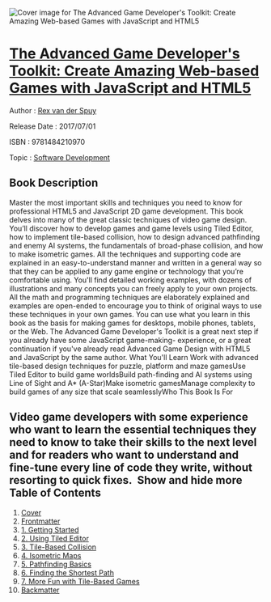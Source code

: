 ![Cover image for The Advanced Game Developer&#39;s Toolkit: Create Amazing Web-based Games with JavaScript and HTML5](https://imgdetail.ebookreading.net/cover/cover/software_development/EB9781484210970.jpg)

[The Advanced Game Developer&#39;s Toolkit: Create Amazing Web-based Games with JavaScript and HTML5](https://ebookreading.net/view/book/The+Advanced+Game+Developer%26%2339%3Bs+Toolkit%3A+Create+Amazing+Web-based+Games+with+JavaScript+and+HTML5-EB9781484210970_1.html "The Advanced Game Developer&#39;s Toolkit: Create Amazing Web-based Games with JavaScript and HTML5")
====================================================================================================================

Author : [Rex van der Spuy](https://ebookreading.net/search/author/Rex+van+der+Spuy)

Release Date : 2017/07/01

ISBN : 9781484210970

Topic : [Software Development](https://ebookreading.net/search/category/software-development)

Book Description
-----------------

 Master the most important skills and techniques you need to know for professional HTML5 and JavaScript 2D game development. This book delves into many of the great classic techniques of video game design. 
You’ll discover how to develop games and game levels using Tiled Editor, how to implement tile-based collision, how to design advanced pathfinding and enemy AI systems, the fundamentals of broad-phase collision, and how to make isometric games. All the techniques and supporting code are explained in an easy-to-understand manner and written in a general way so that they can be applied to any game engine or technology that you’re comfortable using.
You'll find detailed working examples, with dozens of illustrations and many concepts you can freely apply to your own projects. All the math and programming techniques are elaborately explained and examples are open-ended to encourage you to think of original ways to use these techniques in your own games. You can use what you learn in this book as the basis for making games for desktops, mobile phones, tablets, or the Web. The Advanced Game Developer's Toolkit is a great next step if you already have some JavaScript game-making- experience, or a great continuation if you've already read Advanced Game Design with HTML5 and JavaScript by the same author.
What You'll Learn
Work with advanced tile-based design techniques for puzzle,      platform and maze gamesUse Tiled Editor to build game worldsBuild path-finding and AI systems using Line of Sight and A*      (A-Star)Make isometric gamesManage complexity to build games of any size that scale      seamlesslyWho This Book Is For 
 
Video game developers with some experience who want to learn the essential techniques they need to know to take their skills to the next level and for readers who want to understand and fine-tune every line of code they write, without resorting to quick fixes.             Show and hide more                
Table of Contents
-----------------

1. [Cover](https://ebookreading.net/view/book/The+Advanced+Game+Developer%26%2339%3Bs+Toolkit%3A+Create+Amazing+Web-based+Games+with+JavaScript+and+HTML5-EB9781484210970_1.html)
1. [Frontmatter](https://ebookreading.net/view/book/The+Advanced+Game+Developer%26%2339%3Bs+Toolkit%3A+Create+Amazing+Web-based+Games+with+JavaScript+and+HTML5-EB9781484210970_2.html)
1. [1. Getting Started](https://ebookreading.net/view/book/The+Advanced+Game+Developer%26%2339%3Bs+Toolkit%3A+Create+Amazing+Web-based+Games+with+JavaScript+and+HTML5-EB9781484210970_3.html)
1. [2. Using Tiled Editor](https://ebookreading.net/view/book/The+Advanced+Game+Developer%26%2339%3Bs+Toolkit%3A+Create+Amazing+Web-based+Games+with+JavaScript+and+HTML5-EB9781484210970_4.html)
1. [3. Tile-Based Collision](https://ebookreading.net/view/book/The+Advanced+Game+Developer%26%2339%3Bs+Toolkit%3A+Create+Amazing+Web-based+Games+with+JavaScript+and+HTML5-EB9781484210970_5.html)
1. [4. Isometric Maps](https://ebookreading.net/view/book/The+Advanced+Game+Developer%26%2339%3Bs+Toolkit%3A+Create+Amazing+Web-based+Games+with+JavaScript+and+HTML5-EB9781484210970_6.html)
1. [5. Pathfinding Basics](https://ebookreading.net/view/book/The+Advanced+Game+Developer%26%2339%3Bs+Toolkit%3A+Create+Amazing+Web-based+Games+with+JavaScript+and+HTML5-EB9781484210970_7.html)
1. [6. Finding the Shortest Path](https://ebookreading.net/view/book/The+Advanced+Game+Developer%26%2339%3Bs+Toolkit%3A+Create+Amazing+Web-based+Games+with+JavaScript+and+HTML5-EB9781484210970_8.html)
1. [7. More Fun with Tile-Based Games](https://ebookreading.net/view/book/The+Advanced+Game+Developer%26%2339%3Bs+Toolkit%3A+Create+Amazing+Web-based+Games+with+JavaScript+and+HTML5-EB9781484210970_9.html)
1. [Backmatter](https://ebookreading.net/view/book/The+Advanced+Game+Developer%26%2339%3Bs+Toolkit%3A+Create+Amazing+Web-based+Games+with+JavaScript+and+HTML5-EB9781484210970_10.html)
